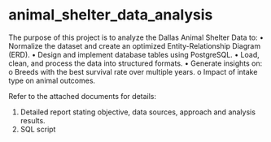 # animal_shelter_data_analysis

The purpose of this project is to analyze the Dallas Animal Shelter Data to:
  •	Normalize the dataset and create an optimized Entity-Relationship Diagram (ERD).
  •	Design and implement database tables using PostgreSQL.
  •	Load, clean, and process the data into structured formats.
  •	Generate insights on:
      o	Breeds with the best survival rate over multiple years.
      o	Impact of intake type on animal outcomes.

Refer to the attached documents for details:
1.  Detailed report stating objective, data sources, approach and analysis results.
2.  SQL script
